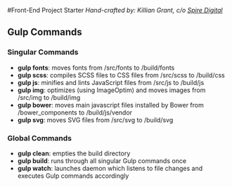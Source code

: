 #Front-End Project Starter
*Hand-crafted by: Killian Grant, c/o [Spire Digital](http://spire.digital)*

## Gulp Commands
### Singular Commands
- **gulp fonts**: moves fonts from /src/fonts to /build/fonts
- **gulp scss**: compiles SCSS files to CSS files from /src/scss to /build/css
- **gulp js**: minifies and lints JavaScript files from /src/js to /build/js
- **gulp img**: optimizes (using ImageOptim) and moves images from /src/img to /build/img
- **gulp bower**: moves main javascript files installed by Bower from /bower_components to /build/js/vendor
- **gulp svg**: moves SVG files from /src/svg to /build/svg

### Global Commands
- **gulp clean**: empties the build directory
- **gulp build**: runs through all singular Gulp commands once
- **gulp watch**: launches daemon which listens to file changes and executes Gulp commands accordingly
